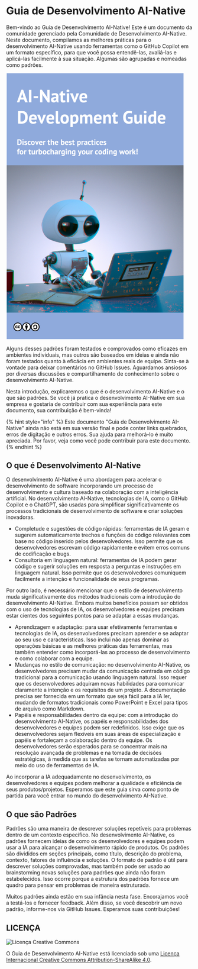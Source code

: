 # Guia de Desenvolvimento AI-Native

Bem-vindo ao Guia de Desenvolvimento AI-Native!
Este é um documento da comunidade gerenciado pela Comunidade de Desenvolvimento AI-Native.
Neste documento, compilamos as melhores práticas para o desenvolvimento AI-Native usando ferramentas como o GitHub Copilot em um formato específico, para que você possa entendê-las, avaliá-las e aplicá-las facilmente à sua situação.
Algumas são agrupadas e nomeadas como padrões.

<img src="../../top.png" width="480px" />

Alguns desses padrões foram testados e comprovados como eficazes em ambientes individuais, mas outros são baseados em ideias e ainda não foram testados quanto à eficácia em ambientes reais de equipe.
Sinta-se à vontade para deixar comentários no GitHub Issues.
Aguardamos ansiosos por diversas discussões e compartilhamento de conhecimento sobre o desenvolvimento AI-Native.

Nesta introdução, explicaremos o que é o desenvolvimento AI-Native e o que são padrões.
Se você já pratica o desenvolvimento AI-Native em sua empresa e gostaria de contribuir com sua experiência para este documento, sua contribuição é bem-vinda!

{% hint style="info" %}
Este documento "Guia de Desenvolvimento AI-Native" ainda não está em sua versão final e pode conter links quebrados, erros de digitação e outros erros.
Sua ajuda para melhorá-lo é muito apreciada.
Por favor, veja como você pode contribuir para este documento.
{% endhint %}

## O que é Desenvolvimento AI-Native

O desenvolvimento AI-Native é uma abordagem para acelerar o desenvolvimento de software incorporando um processo de desenvolvimento e cultura baseado na colaboração com a inteligência artificial.
No desenvolvimento AI-Native, tecnologias de IA, como o GitHub Copilot e o ChatGPT, são usadas para simplificar significativamente os processos tradicionais de desenvolvimento de software e criar soluções inovadoras.

* Completude e sugestões de código rápidas: ferramentas de IA geram e sugerem automaticamente trechos e funções de código relevantes com base no código inserido pelos desenvolvedores.
Isso permite que os desenvolvedores escrevam código rapidamente e evitem erros comuns de codificação e bugs.
* Consultoria em linguagem natural: ferramentas de IA podem gerar código e sugerir soluções em resposta a perguntas e instruções em linguagem natural.
Isso permite que os desenvolvedores comuniquem facilmente a intenção e funcionalidade de seus programas.

Por outro lado, é necessário mencionar que o estilo de desenvolvimento muda significativamente dos métodos tradicionais com a introdução do desenvolvimento AI-Native.
Embora muitos benefícios possam ser obtidos com o uso de tecnologias de IA, os desenvolvedores e equipes precisam estar cientes dos seguintes pontos para se adaptar a essas mudanças.

* Aprendizagem e adaptação: para usar efetivamente ferramentas e tecnologias de IA, os desenvolvedores precisam aprender e se adaptar ao seu uso e características.
Isso inclui não apenas dominar as operações básicas e as melhores práticas das ferramentas, mas também entender como incorporá-las ao processo de desenvolvimento e como colaborar com a equipe.
* Mudanças no estilo de comunicação: no desenvolvimento AI-Native, os desenvolvedores precisam mudar da comunicação centrada em código tradicional para a comunicação usando linguagem natural.
Isso requer que os desenvolvedores adquiram novas habilidades para comunicar claramente a intenção e os requisitos de um projeto.
A documentação precisa ser fornecida em um formato que seja fácil para a IA ler, mudando de formatos tradicionais como PowerPoint e Excel para tipos de arquivo como Markdown.
* Papéis e responsabilidades dentro da equipe: com a introdução do desenvolvimento AI-Native, os papéis e responsabilidades dos desenvolvedores e equipes podem ser redefinidos.
Isso exige que os desenvolvedores sejam flexíveis em suas áreas de especialização e papéis e fortaleçam a colaboração dentro da equipe.
Os desenvolvedores serão esperados para se concentrar mais na resolução avançada de problemas e na tomada de decisões estratégicas, à medida que as tarefas se tornam automatizadas por meio do uso de ferramentas de IA.

Ao incorporar a IA adequadamente no desenvolvimento, os desenvolvedores e equipes podem melhorar a qualidade e eficiência de seus produtos/projetos.
Esperamos que este guia sirva como ponto de partida para você entrar no mundo do desenvolvimento AI-Native.

## O que são Padrões

Padrões são uma maneira de descrever soluções repetíveis para problemas dentro de um contexto específico.
No desenvolvimento AI-Native, os padrões fornecem ideias de como os desenvolvedores e equipes podem usar a IA para alcançar o desenvolvimento rápido de produtos.
Os padrões são divididos em seções principais, como título, descrição do problema, contexto, fatores de influência e soluções.
O formato de padrão é útil para descrever soluções comprovadas, mas também pode ser usado ao brainstorming novas soluções para padrões que ainda não foram estabelecidos.
Isso ocorre porque a estrutura dos padrões fornece um quadro para pensar em problemas de maneira estruturada.

Muitos padrões ainda estão em sua infância nesta fase.
Encorajamos você a testá-los e fornecer feedback.
Além disso, se você descobrir um novo padrão, informe-nos via GitHub Issues.
Esperamos suas contribuições!

## LICENÇA

![Licença Creative Commons](https://i.creativecommons.org/l/by-sa/4.0/88x31.png)

O Guia de Desenvolvimento AI-Native está licenciado sob uma [Licença Internacional Creative Commons Attribution-ShareAlike 4.0](http://creativecommons.org/licenses/by-sa/4.0/).
